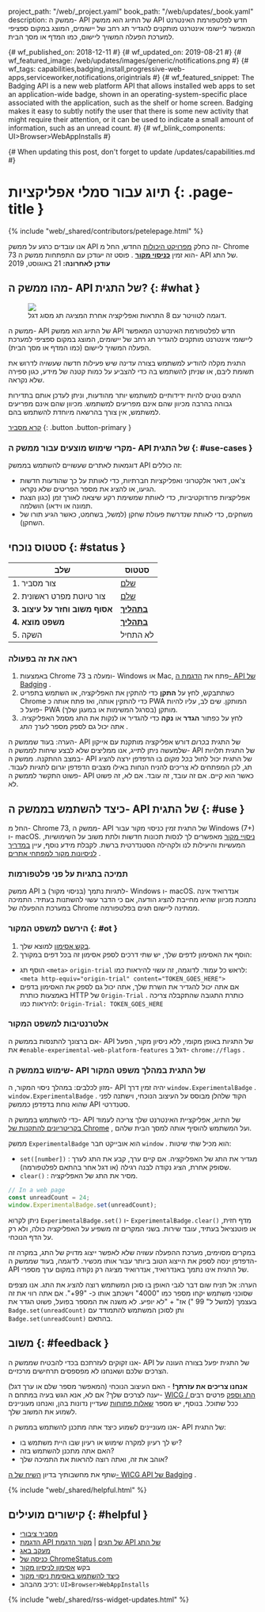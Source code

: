 project_path: "/web/_project.yaml"
book_path: "/web/updates/_book.yaml"
description: ממשק ה- API של התיוג הוא ממשק API חדש לפלטפורמת האינטרנט המאפשר ליישומי
  אינטרנט מותקנים להגדיר תג רחב של יישומים, המוצג במקום ספציפי למערכת הפעלה המשויך
  ליישום, כמו המדף או מסך הבית.

{# wf_published_on: 2018-12-11 #} {# wf_updated_on: 2019-08-21 #} {#
wf_featured_image: /web/updates/images/generic/notifications.png #} {# wf_tags:
capabilities,badging,install,progressive-web-apps,serviceworker,notifications,origintrials
#} {# wf_featured_snippet: The Badging API is a new web platform API that allows
installed web apps to set an application-wide badge, shown in an
operating-system-specific place associated with the application, such as the
shelf or home screen. Badging makes it easy to subtly notify the user that there
is some new activity that might require their attention, or it can be used to
indicate a small amount of information, such as an unread count. #} {#
wf_blink_components: UI>Browser>WebAppInstalls #}

{# When updating this post, don't forget to update /updates/capabilities.md #}

# תיוג עבור סמלי אפליקציות {: .page-title }

{% include "web/_shared/contributors/petelepage.html" %}

<div class="clearfix"></div>

<aside class="caution">אנו עובדים כרגע על ממשק API זה כחלק <a
href="/web/updates/capabilities">מפרויקט היכולות</a> החדש, החל מ- Chrome 73 הוא
זמין <a href="#ot"><b>כניסוי מקור</b></a> . פוסט זה יעודכן עם התפתחות ממשק ה-
API של התג. <br> <b>עודכן לאחרונה:</b> 21 באוגוסט, 2019</aside>

## מהו ממשק ה- API של התגית? {: #what }

<figure class="attempt-right">
  <img src="/web/updates/images/2018/12/badges-on-windows.jpg">
<figcaption>דוגמה לטוויטר עם 8 התראות ואפליקציה אחרת המציגה תג מסוג
דגל.</figcaption>
</figure>

ממשק ה- API של התיוג הוא ממשק API חדש לפלטפורמת האינטרנט המאפשר ליישומי אינטרנט
מותקנים להגדיר תג רחב של יישומים, המוצג במקום ספציפי למערכת הפעלה המשויך ליישום
(כמו המדף או מסך הבית).

התגית מקלה להודיע למשתמש בצורה עדינה שיש פעילות חדשה שעשויה לדרוש את תשומת ליבם,
או שניתן להשתמש בה כדי להצביע על כמות קטנה של מידע, כגון ספירה שלא נקראה.

התגים נוטים להיות ידידותיים למשתמש יותר מהודעות, וניתן לעדכן אותם בתדירות גבוהה
בהרבה מכיוון שהם אינם מפריעים למשתמש. מכיוון שהם אינם מפריעים למשתמש, אין צורך
בהרשאה מיוחדת להשתמש בהם.

[קרא מסביר](https://github.com/WICG/badging/blob/master/explainer.md) {: .button
.button-primary }

<div class="clearfix"></div>

### מקרי שימוש מוצעים עבור ממשק ה- API של התגית {: #use-cases }

דוגמאות לאתרים שעשויים להשתמש בממשק API זה כוללים:

- צ'אט, דואר אלקטרוני ואפליקציות חברתיות, כדי לאותת על כך שהודעות חדשות הגיעו,
או להציג את מספר הפריטים שלא נקראו.
- אפליקציות פרודוקטיביות, כדי לאותת שמשימת רקע שיצאה לאורך זמן (כגון הצגת תמונה
או וידאו) הושלמה.
- משחקים, כדי לאותת שנדרשת פעולת שחקן (למשל, בשחמט, כאשר הגיע תורו של השחקן).

## סטטוס נוכחי {: #status }

שלב | סטטוס
--- | ---
1. צור מסביר | [שלם](https://github.com/WICG/badging/blob/master/explainer.md)
2. צור טיוטת מפרט ראשונית | [שלם](https://wicg.github.io/badging/)
**3. אסוף משוב וחזר על עיצוב** | [**בתהליך**](#feedback)
**4. משפט מוצא** | [**בתהליך**](#ot)
5. השקה | לא התחיל

### ראה את זה בפעולה

1. באמצעות Chrome 73 ומעלה ב- Windows או Mac, פתח את [הדגמת ה- API של
Badging](https://badging-api.glitch.me/) .
2. כשתתבקש, לחץ על **התקן** כדי להתקין את האפליקציה, או השתמש בתפריט Chrome כדי
להתקין אותה, ואז פתח אותה כ PWA המותקן. שים לב, עליו להיות פועל כ- PWA מותקן
(בסרגל המשימות או במעגן שלך).
3. לחץ על כפתור **הגדר** או **נקה** כדי להגדיר או לנקות את התג מסמל האפליקציה.
אתה יכול גם לספק מספר *לערך התג* .

הערה: בעוד שממשק ה- API של התגית *בכרום* דורש אפליקציה מותקנת עם אייקון שלמעשה
ניתן לתייג, אנו ממליצים שלא לבצע שיחות לממשק ה- API של התגית תלויות במצב ההתקנה.
ממשק ה- API של התגית יכול לחול *בכל מקום* בו הדפדפן ירצה להציג תג, לכן המפתחים
לא צריכים להניח הנחות באילו מצבים הדפדפן יגרום לתגיות לעבוד. פשוט התקשר לממשק ה-
API כאשר הוא קיים. אם זה עובד, זה עובד. אם לא, זה פשוט לא.

## כיצד להשתמש בממשק ה- API של התגית {: #use }

החל מ- Chrome 73, ממשק ה- API של התגית זמין כניסוי מקור עבור Windows (7+) ו-
macOS. [ניסויי
מקור](https://github.com/GoogleChrome/OriginTrials/blob/gh-pages/README.md)
מאפשרים לך לנסות תכונות חדשות ולתת משוב על השימושיות, המעשיות והיעילות לנו
ולקהילה הסטנדרטית ברשת. לקבלת מידע נוסף, עיין [במדריך לניסיונות מקור למפתחי
אתרים](https://github.com/GoogleChrome/OriginTrials/blob/gh-pages/developer-guide.md)
.

### תמיכה בתגיות על פני פלטפורמות

ממשק API לתגיות נתמך (בניסוי מקור) ב- Windows ו- macOS. אנדרואיד אינה נתמכת
מכיוון שהיא מחייבת להציג הודעה, אם כי הדבר עשוי להשתנות בעתיד. התמיכה במערכת
ההפעלה של Chrome ממתינה ליישום תגים בפלטפורמה.

### הירשם למשפט המקור {: #ot }

1. [בקש
אסימון](https://developers.chrome.com/origintrials/#/view_trial/1711367858400788481)
למוצא שלך.
2. הוסף את האסימון לדפים שלך, יש שתי דרכים לספק אסימון זה בכל דפים במקורך: 
-  הוסף תג `<meta>` `origin-trial` לראש כל עמוד. לדוגמה, זה עשוי להיראות
כמו: `<meta http-equiv="origin-trial" content="TOKEN_GOES_HERE">`
-  אם אתה יכול להגדיר את השרת שלך, אתה יכול גם לספק את האסימון בדפים באמצעות
כותרת HTTP של `Origin-Trial` . כותרת התגובה שהתקבלה צריכה להיראות כמו:
`Origin-Trial: TOKEN_GOES_HERE`

### אלטרנטיבות למשפט המקור

אם ברצונך להתנסות בממשק ה- API של התגיות באופן מקומי, ללא ניסיון מקור, הפעל את
`#enable-experimental-web-platform-features` דגל ב- `chrome://flags` .

### שימוש בממשק ה- API של התגית במהלך משפט המקור

מזון לכלבים: במהלך ניסוי המקור, ה- API יהיה זמין דרך `window.ExperimentalBadge`
. `window.ExperimentalBadge` . הקוד שלהלן מבוסס על העיצוב הנוכחי, וישתנה לפני
שהוא נוחת בדפדפן כממשק API סטנדרטי.

כדי להשתמש בממשק ה- API של התיוג, אפליקציית האינטרנט שלך צריכה לעמוד
[בקריטריונים להתקנות של Chrome](/web/fundamentals/app-install-banners/#criteria)
, ועל המשתמש להוסיף אותה למסך הבית שלהם.

ממשק `ExperimentalBadge` הוא אובייקט חבר `window` . הוא מכיל שתי שיטות:

- `set([number])` : מגדיר את התג של האפליקציה. אם קיים ערך, קבע את התג לערך
שסופק אחרת, הציג נקודה לבנה רגילה (או דגל אחר בהתאם לפלטפורמה).
- `clear()` : מסיר את התג של האפליקציה.

```js
// In a web page
const unreadCount = 24;
window.ExperimentalBadge.set(unreadCount);
```

ניתן לקרוא `ExperimentalBadge.set()` ו- `ExperimentalBadge.clear()` מדף חזית, או
פוטנציאל בעתיד, עובד שירות. בשני המקרים זה משפיע על האפליקציה כולה, ולא רק על
הדף הנוכחי.

במקרים מסוימים, מערכת ההפעלה עשויה שלא לאפשר ייצוג מדויק של התג, במקרה זה הדפדפן
ינסה לספק את הייצוג הטוב ביותר עבור אותו מכשיר. לדוגמה, בעוד שממשק ה- API של
התגית אינו נתמך באנדרואיד, אנדרואיד מציגה רק נקודה במקום ערך מספרי.

הערה: אל תניח שום דבר לגבי האופן בו סוכן המשתמש רוצה להציג את התג. אנו מצפים
שסוכני משתמש יקחו מספר כמו "4000" וישכתב אותו כ- "99+". אם אתה רווי את זה בעצמך
(למשל ל" 99 ") אז" + "לא יופיע. לא משנה את המספר בפועל, פשוט הגדר את
`Badge.set(unreadCount)` ותן לסוכן המשתמש להתמודד עם `Badge.set(unreadCount)`
בהתאם.

## משוב {: #feedback }

אנו זקוקים לעזרתכם בכדי להבטיח שממשק ה- API של התגית יפעל בצורה העונה על הצרכים
שלכם ושאנחנו לא מפספסים תרחישים מרכזיים.

<aside class="key-point"><b>אנחנו צריכים את עזרתך!</b> - האם העיצוב הנוכחי
(המאפשר מספר שלם או ערך דגל) יענה לצרכים שלך? אם לא, אנא הגש בעיה במתחם ה- <a
href="https://github.com/WICG/badging/issues">WICG / התג וספק</a> פרטים רבים ככל
שתוכל. בנוסף, יש מספר <a
href="https://github.com/WICG/badging/blob/master/choices.md">שאלות פתוחות</a>
שעדיין נדונות בהן, ואנחנו מעוניינים לשמוע את המשוב שלך.</aside>

אנו מעוניינים לשמוע כיצד אתה מתכנן להשתמש בממשק ה- API של התגית:

- יש לך רעיון למקרה שימוש או רעיון שבו היית משתמש בו?
- האם אתה מתכנן להשתמש בזה?
- אוהב את זה, ואתה רוצה להראות את התמיכה שלך?

שתף את מחשבותיך בדיון [השיח של ה- WICG API של
Badging](https://discourse.wicg.io/t/badging-api-for-showing-an-indicator-on-a-web-apps-shelf-icon/2900)
.

{% include "web/_shared/helpful.html" %}

## קישורים מועילים {: #helpful }

- [מסביר ציבורי](https://github.com/WICG/badging/blob/master/explainer.md)
- [הדגמת API של תגים](https://badging-api.glitch.me/) | [מקור הדגמת API של
התג](https://glitch.com/edit/#!/badging-api?path=demo.js)
- [מעקב באג](https://bugs.chromium.org/p/chromium/issues/detail?id=719176)
- [כניסה של
ChromeStatus.com](https://www.chromestatus.com/features/6068482055602176)
- בקש [אסימון לניסיון
מקור](https://developers.chrome.com/origintrials/#/view_trial/1711367858400788481)
- [כיצד להשתמש באסימת ניסוי
מקור](https://github.com/GoogleChrome/OriginTrials/blob/gh-pages/developer-guide.md#how-do-i-enable-an-experimental-feature-on-my-origin)
- רכיב מהבהב: `UI>Browser>WebAppInstalls`

{% include "web/_shared/rss-widget-updates.html" %}
